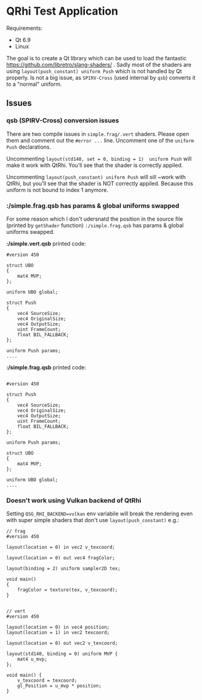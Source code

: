 # QRhi Test Application

Requirements:
- Qt 6.9
- Linux

The goal is to create a Qt library which can be used to load the fantastic https://github.com/libretro/slang-shaders/ .
Sadly most of the shaders are using `layout(push_constant) uniform Push` which is not handled by Qt properly.
Is not a big issue, as `SPIRV-Cross` (used internal by `qsb`) converts it to a "normal" uniform.


## Issues

### qsb (SPIRV-Cross) conversion issues

There are two compile issues in `simple.frag/.vert` shaders.
Please open them and comment out the `#error ...` line.
Uncomment one of the `uniform Push` declarations.

Uncommenting `layout(std140, set = 0, binding = 1)  uniform Push` will make it work with QtRhi.
You'll see that the shader is correctly appiled.

Uncommenting `layout(push_constant) uniform Push` will sill ~work with QtRhi, but you'll see that the shader is NOT correctly appiled.
Because this uniform is not bound to index 1 anymore.

### :/simple.frag.qsb has params & global uniforms swapped 

For some reason which I don't udersnatd the position in the source file (printed by `getShader` function) `:/simple.frag.qsb` has params & global uniforms swapped.

**:/simple.vert.qsb** printed code:
```
#version 450

struct UBO
{
    mat4 MVP;
};

uniform UBO global;

struct Push
{
    vec4 SourceSize;
    vec4 OriginalSize;
    vec4 OutputSize;
    uint FrameCount;
    float BIL_FALLBACK;
};

uniform Push params;
....

```

**:/simple.frag.qsb**  printed code:
```

#version 450

struct Push
{
    vec4 SourceSize;
    vec4 OriginalSize;
    vec4 OutputSize;
    uint FrameCount;
    float BIL_FALLBACK;
};

uniform Push params;

struct UBO
{
    mat4 MVP;
};

uniform UBO global;
....
```


### Doesn't work using Vulkan backend of QtRhi
Setting `QSG_RHI_BACKEND=vulkan` env variabile will break the rendering even with super simple shaders that don't use `layout(push_constant)` e.g.:
```
// frag
#version 450

layout(location = 0) in vec2 v_texcoord;

layout(location = 0) out vec4 fragColor;

layout(binding = 2) uniform sampler2D tex;

void main()
{
    fragColor = texture(tex, v_texcoord);
}


// vert
#version 450

layout(location = 0) in vec4 position;
layout(location = 1) in vec2 texcoord;

layout(location = 0) out vec2 v_texcoord;

layout(std140, binding = 0) uniform MVP {
    mat4 u_mvp;
};

void main() {
    v_texcoord = texcoord;
    gl_Position = u_mvp * position;
}
```
